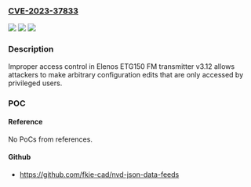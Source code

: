 ### [CVE-2023-37833](https://cve.mitre.org/cgi-bin/cvename.cgi?name=CVE-2023-37833)
![](https://img.shields.io/static/v1?label=Product&message=n%2Fa&color=blue)
![](https://img.shields.io/static/v1?label=Version&message=n%2Fa&color=blue)
![](https://img.shields.io/static/v1?label=Vulnerability&message=n%2Fa&color=brighgreen)

### Description

Improper access control in Elenos ETG150 FM transmitter v3.12 allows attackers to make arbitrary configuration edits that are only accessed by privileged users.

### POC

#### Reference
No PoCs from references.

#### Github
- https://github.com/fkie-cad/nvd-json-data-feeds

